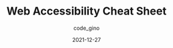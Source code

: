 ---
author: code_gino
date: 2021-12-27
permalink: false
publisher: thepracticaldev
tags:
  - accessibility
  - cheat-sheets
target_url: https://dev.to/codegino/web-accessibility-cheat-sheet-3774
title: Web Accessibility Cheat Sheet
---